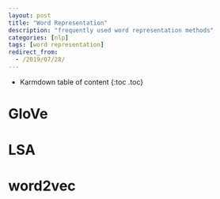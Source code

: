 ```yaml
---
layout: post
title: "Word Representation"
description: "frequently used word representation methods"
categories: [nlp]
tags: [word representation]
redirect_from:
  - /2019/07/28/
---
```


* Karmdown table of content
{:toc .toc}

# GloVe

# LSA

# word2vec